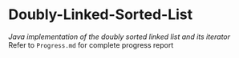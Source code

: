 # Doubly-Linked-Sorted-List

*Java implementation of the doubly sorted linked list and its iterator*
<br>
Refer to `Progress.md` for complete progress report

